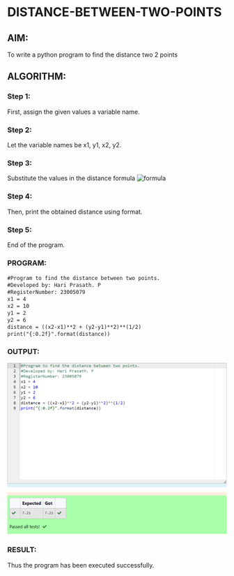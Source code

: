 # DISTANCE-BETWEEN-TWO-POINTS

## AIM:
To write a python program to find the distance two 2 points
## ALGORITHM:
### Step 1: 
First, assign the given values a variable name.
### Step 2: 
Let the variable names be x1, y1, x2, y2.
### Step 3: 
Substitute the values in the distance formula  ![formula](/formula.JPG)
### Step 4: 
Then, print the obtained distance using format.
### Step 5: 
End of the program.
### PROGRAM:
  ```
  #Program to find the distance between two points.
#Developed by: Hari Prasath. P
#RegisterNumber: 23005079
x1 = 4
x2 = 10
y1 = 2
y2 = 6
distance = ((x2-x1)**2 + (y2-y1)**2)**(1/2)
print("{:0.2f}".format(distance))
  ```

### OUTPUT:
![output](/Screenshot%202023-07-25%20203144.png)

### RESULT:
Thus the program has been executed successfully.